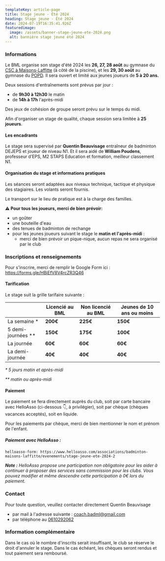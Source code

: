 ```yaml
---
templateKey: article-page
title: Stage jeune - Été 2024
heading: Stage jeune - Été 2024
date: 2024-07-19T16:35:41.926Z
featuredimage:
  image: /assets/banner-stage-jeune-ete-2024.png
  alt: bannière stage jeune été 2024
---
```

### Informations

Le BML organise son stage d'été 2024 les **26, 27, 28 août** au gymnase du [CSC à Maisons-Laffitte](https://maps.app.goo.gl/3zoksJHj8v3w9sSP8) (à côté de la piscine), et les **29, 30 août** au gymnase du [POPD](https://maps.app.goo.gl/MdWG971XXZnjMiZ5A). Il sera ouvert et limité aux jeunes joueurs de **5 à 20 ans.**

Deux sessions d'entraînements sont prévus par jour :
* de **9h30 à 12h30** le matin
* de **14h à 17h** l'après-midi

Des jeux de cohésion de groupe seront prévu sur le temps du midi.

Afin d'organiser un stage de qualité, chaque session sera limitée à **25 joueurs**. 

#### Les encadrants

Le stage sera supervisé par **Quentin Beauvisage** entraîneur de badminton DEJEPS et joueur de niveau N1. Et il sera aidé de **William Poudens**, professeur d’EPS, M2 STAPS Education et formation, meilleur classement N1.

#### Organisation du stage et informations pratiques

Les séances seront adaptées aux niveaux technique, tactique et physique des stagiaires. Les volants seront fournis.

Le transport sur le lieu de pratique est à la charge des familles.

**⚠️ Pour tous les joueurs, merci de bien prévoir:**

* un goûter
* une bouteille d'eau
* des tenues de badminton de rechange
* pour les jeunes joueurs suivant le stage le **matin et l'après-midi** :
  * merci de bien prévoir un pique-nique, aucun repas ne sera organisé par le club

### Inscriptions et renseignements

Pour s'inscrire, merci de remplir le Google Form ici : <https://forms.gle/HBiEfV8V4rcZR3Q46>

#### Tarification[](https://forms.gle/HBiEfV8V4rcZR3Q46)

Le stage suit la grille tarifaire suivante :

|                      | Licencié au BML | Non licencié au BML | Jeunes de 10 ans ou moins |
| -------------------- | --------------- | ------------------- | ------------------------- |
| La semaine *         | **200€**        | **225€**            | **150€**                  |
| 5 demi-journées \*\* | **150€**        | **175€**            | **100€**                  |
| La journée           | **60€**         | **60€**             | **60€**                   |
| La demi-journée      | **40€**         | **40€**             | **40€**                   |

*\*  5 jours matin et après-midi*

*\*\*  matin ou après-midi*

#### Paiement

Le paiement se fera directement auprès du club, soit par carte bancaire avec HelloAsso (ci-dessous 👇, à privilégier), soit par chèque (chèques vacances acceptés), soit en liquide.

Pour les paiements par chèque, merci de bien mentionner le nom et prénom de l'enfant.

##### Paiement avec HelloAsso :

`helloasso-form: https://www.helloasso.com/associations/badminton-maisons-laffitte/evenements/stage-jeune-ete-2024-2`

_**Note :** HelloAsso propose une participation non obligatoire pour les aider à continuer à proposer des services sans commission pour les clubs. Vous pouvez modifier et même descendre cette participation à 0€ lors du paiement._

### Contact

Pour toute question, veuillez contacter directement Quentin Beauvisage

* par mail à l'adresse suivante : [coach.badml@gmail.com](mailto:coach.badml@gmail.com)
* par téléphone au [0610292062](tel:0610292062)

### Information complémentaire

Dans le cas où le nombre d'inscrits serait insuffisant, le club se réserve le droit d'annuler le stage. Dans le cas échéant, les chèques seront rendus et tout paiement sera remboursé.